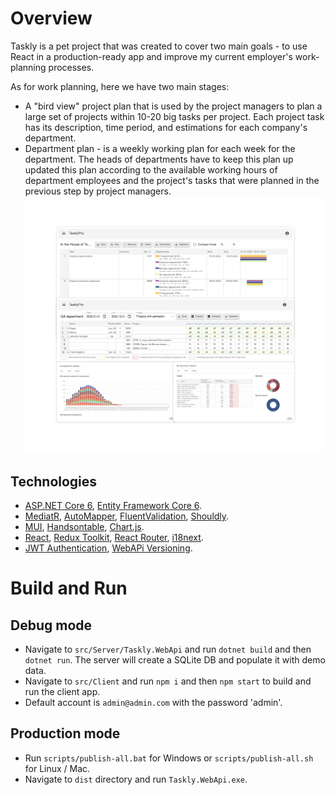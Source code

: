 # Overview
Taskly is a pet project that was created to cover two main goals - to use React in a production-ready app and improve my current employer's work-planning processes.

As for work planning, here we have two main stages:
 - A "bird view" project plan that is used by the project managers to plan a large set of projects within 10-20 big tasks per project. Each project task has its description, time period, and estimations for each company's department.
- Department plan - is a weekly working plan for each week for the department. The heads of departments have to keep this plan up updated this plan according to the available working hours of department employees and the project's tasks that were planned in the previous step by project managers.
![](https://github.com/treshnikov/taskly-pro/blob/main/img/Taskly.png)

## Technologies
* [ASP.NET Core 6](https://docs.microsoft.com/en-us/aspnet/core/introduction-to-aspnet-core?view=aspnetcore-6.0), [Entity Framework Core 6](https://docs.microsoft.com/en-us/ef/core/).
* [MediatR](https://github.com/jbogard/MediatR), [AutoMapper](https://automapper.org/), [FluentValidation](https://fluentvalidation.net/), [Shouldly](https://github.com/shouldly/shouldly).
* [MUI](https://mui.com/), [Handsontable](https://handsontable.com/), [Chart.js](https://www.chartjs.org/).
* [React](https://reactjs.org/), [Redux Toolkit](https://redux-toolkit.js.org/), [React Router](https://reactrouter.com/), [i18next](https://react.i18next.com/).
* [JWT Authentication](https://jwt.io/), [WebAPi Versioning](https://www.nuget.org/packages/Microsoft.AspNetCore.Mvc.Versioning/).

# Build and Run
## Debug mode
- Navigate to `src/Server/Taskly.WebApi` and run `dotnet build` and then `dotnet run`. The server will create a SQLite DB and populate it with demo data.
- Navigate to `src/Client` and run `npm i` and then `npm start` to build and run the client app.
- Default account is `admin@admin.com` with the password 'admin'.
 
## Production mode
- Run `scripts/publish-all.bat` for Windows or `scripts/publish-all.sh` for Linux / Mac.
- Navigate to `dist` directory and run `Taskly.WebApi.exe`.
